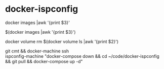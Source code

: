 # docker-ispconfig

docker images |awk '{print $3}'

$(docker images |awk '{print $3}')

docker volume rm $(docker volume ls |awk '{print $2}')

git cmt && docker-machine ssh \
ispconfig-machine "docker-compose down && cd ~/code/docker-ispconfig && git pull && docker-compose up -d"

